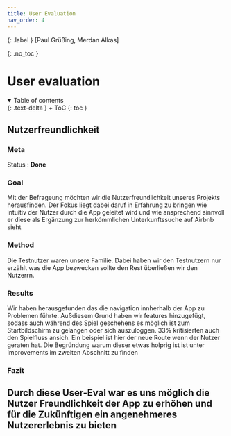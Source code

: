 ```yaml
---
title: User Evaluation
nav_order: 4
---
```


{: .label }
[Paul Grüßing, Merdan Alkas]

{: .no_toc }
# User evaluation

<details open markdown="block">
{: .text-delta }
<summary>Table of contents</summary>
+ ToC
{: toc }
</details>

## Nutzerfreundlichkeit

### Meta

Status
: **Done**


### Goal

Mit der Befrageung möchten wir die Nutzerfreundlichkeit unseres Projekts herausfinden. Der Fokus liegt dabei daruf in Erfahrung zu bringen wie intuitiv der Nutzer durch die App geleitet wird und wie ansprechend sinnvoll er diese als Ergänzung zur herkömmlichen Unterkunftssuche auf Airbnb sieht

### Method
Die Testnutzer waren unsere Familie.
Dabei haben wir den Testnutzern nur erzählt was die App bezwecken sollte den Rest überließen wir den Nutzerrn.

### Results
Wir haben herausgefunden das die navigation innherhalb der App zu Problemen führte. Außdiesem Grund haben wir features hinzugefügt, sodass auch während des Spiel geschehens es möglich ist zum Startbildschirm zu gelangen oder sich auszuloggen.
33% kritisierten auch den Spielfluss ansich. Ein beispiel ist hier der neue Route wenn der Nutzer geraten hat. 
Die Begründung warum dieser etwas holprig ist ist unter Improvements im zweiten Abschnitt zu finden


### Fazit
Durch diese User-Eval war es uns möglich die Nutzer Freundlichkeit der App zu erhöhen und für die Zukünftigen ein angenehmeres Nutzererlebnis zu bieten
---
